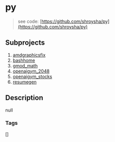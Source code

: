 # py
> see code: [https://github.com/shroysha/py](https://github.com/shroysha/py)

## Subprojects 
1. [amdgraphicsfix](amdgraphicsfix)
1. [bashhome](bashhome)
1. [gmod_math](gmod_math)
1. [openaigym_2048](openaigym_2048)
1. [openaigym_stocks](openaigym_stocks)
1. [resumegen](resumegen)

## Description
null

### Tags
[]
